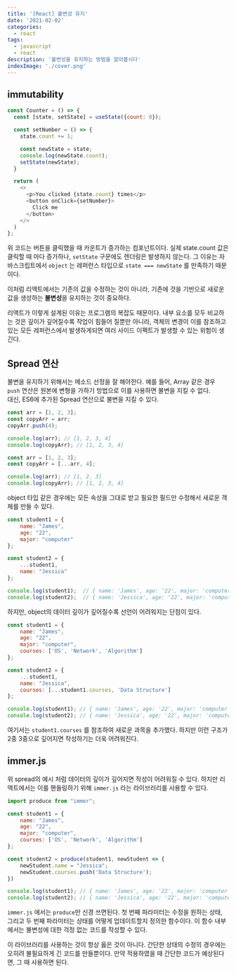 ```yaml
---
title: '[React] 불변성 유지'
date: '2021-02-02'
categories:
  - react
tags:
  - javascript
  - react
description: '불변성을 유지하는 방법을 알아봅시다'
indexImage: './cover.png'
---
```


## immutability

``` js
const Counter = () => {
  const [state, setState] = useState({count: 0});

  const setNumber = () => {
    state.count += 1;

    const newState = state;
    console.log(newState.count);
    setState(newState);
  }

  return (
    <>
      <p>You clicked {state.count} times</p>
      <button onClick={setNumber}>
        Click me
      </button>
    </>
  )
};
```

위 코드는 버튼을 클릭했을 때 카운트가 증가하는 컴포넌트이다. 
실제 state.count 값은 클릭할 때 마다 증가하나, ```setState``` 구문에도 렌더링은 발생하지 않는다. 
그 이유는 자바스크립트에서 ```object``` 는 레퍼런스 타입으로 ```state === newState``` 를 만족하기 때문이다.  

이처럼 리액트에서는 기존의 값을 수정하는 것이 아니라, 
기존에 것을 기반으로 새로운 값을 생성하는 **불변성**을 유지하는 것이 중요하다. 

리액트가 이렇게 설계된 이유는 프로그램의 복잡도 때문이다. 
내부 요소를 모두 비교하는 것은 깊이가 깊어질수록 작업이 힘들어 질뿐만 아니라, 
객체의 변경이 이를 참조하고 있는 모든 레퍼런스에서 발생하게되면 여러 사이드 이펙트가 발생할 수 있는 위험이 생긴다. 

## Spread 연산  

불변을 유지하기 위해서는 메소드 선정을 잘 해야한다. 
예를 들어, Array 같은 경우 ```push``` 연산은 원본에 변형을 가하기 방법으로 이를 사용하면 불변을 지킬 수 없다.  
대신, ES6에 추가된 Spread 연산으로 불변을 지킬 수 있다. 

``` js
const arr = [1, 2, 3];
const copyArr = arr;
copyArr.push(4);

console.log(arr); // [1, 2, 3, 4]
console.log(copyArr); // [1, 2, 3, 4]
```

``` js
const arr = [1, 2, 3];
const copyArr = [...arr, 4];

console.log(arr); // [1, 2, 3]
console.log(copyArr); // [1, 2, 3, 4]
```

object 타입 같은 경우에는 모든 속성을 그대로 받고 필요한 필드만 수정해서 새로운 객체를 만들 수 있다. 

``` js
const student1 = {
	name: "James",
	age: "22",
	major: "computer"
};

const student2 = {
	...student1,
	name: "Jessica"
};

console.log(student1);  // { name: 'James', age: '22', major: 'computer' }
console.log(student2);  // { name: 'Jessica', age: '22', major: 'computer' }
```

하지만, object의 데이터 깊이가 깊어질수록 선언이 어려워지는 단점이 있다. 

``` js
const student1 = {
	name: "James",
	age: "22",
	major: "computer",
	courses: ['OS', 'Network', 'Algorithm']
};

const student2 = {
	...student1,
	name: "Jessica",
	courses: [...student1.courses, 'Data Structure']
};

console.log(student1); // { name: 'James', age: '22', major: 'computer', courses: [ 'OS', 'Network', 'Algorithm' ] }
console.log(student2); // { name: 'Jessica', age: '22', major: 'computer', courses: [ 'OS', 'Network', 'Algorithm', 'Data Structure' ] }
```

여기서는 ```student1.courses``` 를 참조하여 새로운 과목을 추가했다. 
하지만 이런 구조가 2중 3중으로 깊어지면 작성하기는 더욱 어려워진다. 

## immer.js

위 spread의 예시 처럼 데이터의 깊이가 깊어지면 작성이 어려워질 수 있다. 
하지만 리액트에서는 이를 핸들링하기 위해 ```immer.js``` 라는 라이브러리를 사용할 수 있다. 

``` js
import produce from "immer";

const student1 = {
	name: "James",
	age: "22",
	major: "computer",
	courses: ['OS', 'Network', 'Algorithm']
};

const student2 = produce(student1, newStudent => {
	newStudent.name = "Jessica";
	newStudent.courses.push('Data Structure');
})

console.log(student1); // { name: 'James', age: '22', major: 'computer', courses: [ 'OS', 'Network', 'Algorithm' ] }
console.log(student2); // { name: 'Jessica', age: '22', major: 'computer', courses: [ 'OS', 'Network', 'Algorithm', 'Data Structure' ] }
```

```immer.js``` 에서는 ```produce```만 신경 쓰면된다. 
첫 번째 파라미터는 수정을 원하는 상태, 그리고 두 번째 파라미터는 상태를 어떻게 업데이트할지 정의한 함수이다. 
이 함수 내부에서는 불변성에 대한 걱정 없는 코드를 작성할 수 있다. 

이 라이브러리를 사용하는 것이 항상 옳은 것이 아니다. 
간단한 상태의 수정의 경우에는 오히려 불필요하게 긴 코드를 만들뿐이다. 
만약 적용하였을 때 간단한 코드가 예상된다면, 그 때 사용하면 된다.